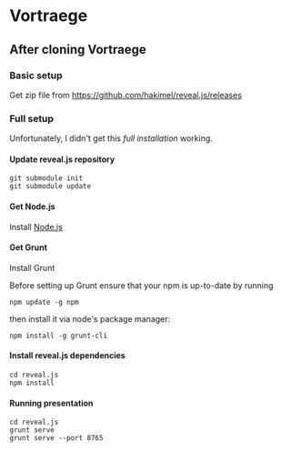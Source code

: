 # Vortraege


## After cloning Vortraege

### Basic setup

Get zip file from https://github.com/hakimel/reveal.js/releases

### Full setup

Unfortunately, I didn't get this *full installation* working.

#### Update reveal.js repository

    git submodule init
    git submodule update

#### Get Node.js

Install [Node.js](https://nodejs.org/)

#### Get Grunt

Install Grunt

Before setting up Grunt ensure that your npm is up-to-date by running

    npm update -g npm

then install it via node's package manager:

    npm install -g grunt-cli

#### Install reveal.js dependencies

    cd reveal.js
    npm install

#### Running presentation

    cd reveal.js
    grunt serve
    grunt serve --port 8765
